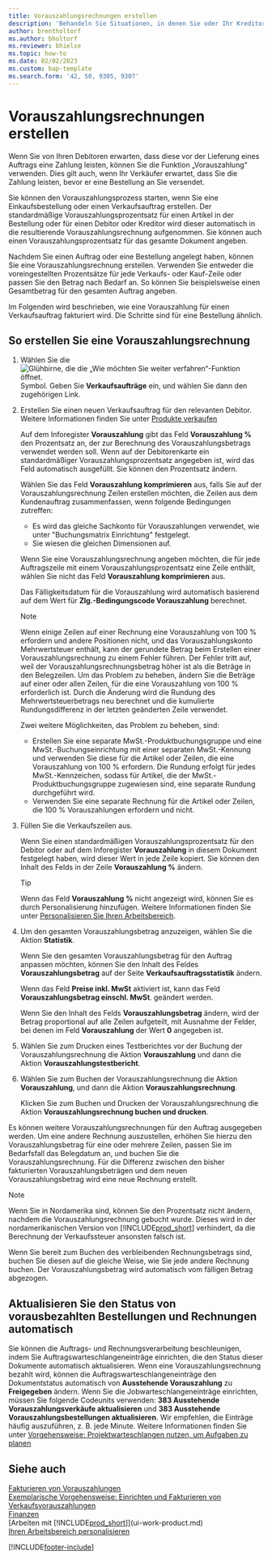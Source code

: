 ```yaml
---
title: Vorauszahlungsrechnungen erstellen
description: 'Behandeln Sie Situationen, in denen Sie oder Ihr Kreditor eine Vorauszahlung verlangen. Verwenden Sie die voreingestellten Prozentsätze für jede Verkaufs- oder Kauf-Zeile oder passen Sie den Betrag nach Bedarf an.'
author: brentholtorf
ms.author: bholtorf
ms.reviewer: bhielse
ms.topic: how-to
ms.date: 02/02/2023
ms.custom: bap-template
ms.search.form: '42, 50, 9305, 9307'
---
```

# <a name="create-prepayment-invoices"></a>Vorauszahlungsrechnungen erstellen

Wenn Sie von Ihren Debitoren erwarten, dass diese vor der Lieferung eines Auftrags eine Zahlung leisten, können Sie die Funktion „Vorauszahlung“ verwenden. Dies gilt auch, wenn Ihr Verkäufer erwartet, dass Sie die Zahlung leisten, bevor er eine Bestellung an Sie versendet.  

Sie können den Vorauszahlungsprozess starten, wenn Sie eine Einkaufsbestellung oder einen Verkaufsauftrag erstellen. Der standardmäßige Vorauszahlungsprozentsatz für einen Artikel in der Bestellung oder für einen Debitor oder Kreditor wird dieser automatisch in die resultierende Vorauszahlungsrechnung aufgenommen. Sie können auch einen Vorauszahlungsprozentsatz für das gesamte Dokument angeben.

Nachdem Sie einen Auftrag oder eine Bestellung angelegt haben, können Sie eine Vorauszahlungsrechnung erstellen. Verwenden Sie entweder die voreingestellten Prozentsätze für jede Verkaufs- oder Kauf-Zeile oder passen Sie den Betrag nach Bedarf an. So können Sie beispielsweise einen Gesamtbetrag für den gesamten Auftrag angeben.  

Im Folgenden wird beschrieben, wie eine Vorauszahlung für einen Verkaufsauftrag fakturiert wird. Die Schritte sind für eine Bestellung ähnlich.  

## <a name="to-create-a-prepayment-invoice"></a>So erstellen Sie eine Vorauszahlungsrechnung

1. Wählen Sie die ![Glühbirne, die die „Wie möchten Sie weiter verfahren“-Funktion öffnet.](media/ui-search/search_small.png "Tell me-Funktion") Symbol. Geben Sie **Verkaufsaufträge** ein, und wählen Sie dann den zugehörigen Link.  
2. Erstellen Sie einen neuen Verkaufsauftrag für den relevanten Debitor. Weitere Informationen finden Sie unter [Produkte verkaufen](sales-how-sell-products.md)  

    Auf dem Inforegister **Vorauszahlung** gibt das Feld **Vorauszahlung %** den Prozentsatz an, der zur Berechnung des Vorauszahlungsbetrags verwendet werden soll. Wenn auf der Debitorenkarte ein standardmäßiger Vorauszahlungsprozentsatz angegeben ist, wird das Feld automatisch ausgefüllt. Sie können den Prozentsatz ändern. <!--This percentage is applied to lines where the item on that line does not already specify a prepayment percentage. The prepayment percentage is only copied from the header to lines that do not copy the default prepayment percentage from the item.-->  

    Wählen Sie das Feld **Vorauszahlung komprimieren** aus, falls Sie auf der Vorauszahlungsrechnung Zeilen erstellen möchten, die Zeilen aus dem Kundenauftrag zusammenfassen, wenn folgende Bedingungen zutreffen:  

    - Es wird das gleiche Sachkonto für Vorauszahlungen verwendet, wie unter "Buchungsmatrix Einrichtung" festgelegt.  
    - Sie wiesen die gleichen Dimensionen auf.  

    Wenn Sie eine Vorauszahlungsrechnung angeben möchten, die für jede Auftragszeile mit einem Vorauszahlungsprozentsatz eine Zeile enthält, wählen Sie nicht das Feld **Vorauszahlung komprimieren** aus.  

    Das Fälligkeitsdatum für die Vorauszahlung wird automatisch basierend auf dem Wert für **Zlg.-Bedingungscode Vorauszahlung** berechnet.

    > [!NOTE]
    > Wenn einige Zeilen auf einer Rechnung eine Vorauszahlung von 100 % erfordern und andere Positionen nicht, und das Vorauszahlungskonto Mehrwertsteuer enthält, kann der gerundete Betrag beim Erstellen einer Vorauszahlungsrechnung zu einem Fehler führen. Der Fehler tritt auf, weil der Vorauszahlungsrechnungsbetrag höher ist als die Beträge in den Belegzeilen. Um das Problem zu beheben, ändern Sie die Beträge auf einer oder allen Zeilen, für die eine Vorauszahlung von 100 % erforderlich ist. Durch die Änderung wird die Rundung des Mehrwertsteuerbetrags neu berechnet und die kumulierte Rundungsdifferenz in der letzten geänderten Zeile verwendet.
    >
    > Zwei weitere Möglichkeiten, das Problem zu beheben, sind:
    >
    > * Erstellen Sie eine separate MwSt.-Produktbuchungsgruppe und eine MwSt.-Buchungseinrichtung mit einer separaten MwSt.-Kennung und verwenden Sie diese für die Artikel oder Zeilen, die eine Vorauszahlung von 100 % erfordern. Die Rundung erfolgt für jedes MwSt.-Kennzeichen, sodass für Artikel, die der MwSt.-Produktbuchungsgruppe zugewiesen sind, eine separate Rundung durchgeführt wird.
    > * Verwenden Sie eine separate Rechnung für die Artikel oder Zeilen, die 100 % Vorauszahlungen erfordern und nicht.

3. Füllen Sie die Verkaufszeilen aus.  

    Wenn Sie einen standardmäßigen Vorauszahlungsprozentsatz für den Debitor oder auf dem Inforegister **Vorauszahlung** in diesem Dokument festgelegt haben, wird dieser Wert in jede Zeile kopiert. Sie können den Inhalt des Felds  in der Zeile **Vorauszahlung %** ändern.  

    > [!TIP]
    > Wenn das Feld **Vorauszahlung %** nicht angezeigt wird, können Sie es durch Personalisierung hinzufügen.  Weitere Informationen finden Sie unter [Personalisieren Sie Ihren Arbeitsbereich](ui-personalization-user.md).

4. Um den gesamten Vorauszahlungsbetrag anzuzeigen, wählen Sie die Aktion **Statistik**.

    Wenn Sie den gesamten Vorauszahlungsbetrag für den Auftrag anpassen möchten, können Sie den Inhalt des Feldes **Vorauszahlungsbetrag** auf der Seite **Verkaufsauftragsstatistik** ändern.  

    Wenn das Feld **Preise inkl. MwSt** aktiviert ist, kann das Feld **Vorauszahlungsbetrag einschl. MwSt**. geändert werden.  

    Wenn Sie den Inhalt des Felds **Vorauszahlungsbetrag** ändern, wird der Betrag proportional auf alle Zeilen aufgeteilt, mit Ausnahme der Felder, bei denen im Feld **Vorauszahlung** der Wert **0** angegeben ist.  

5. Wählen Sie zum Drucken eines Testberichtes vor der Buchung der Vorauszahlungsrechnung die Aktion **Vorauszahlung** und dann die Aktion **Vorauszahlungstestbericht**.  
6. Wählen Sie zum Buchen der Vorauszahlungsrechnung die Aktion **Vorauszahlung**, und dann die Aktion **Vorauszahlungsrechnung**.  

    Klicken Sie zum Buchen und Drucken der Vorauszahlungsrechnung die Aktion **Vorauszahlungsrechnung buchen und drucken**.  

Es können weitere Vorauszahlungsrechnungen für den Auftrag ausgegeben werden. Um eine andere Rechnung auszustellen, erhöhen Sie hierzu den Vorauszahlungsbetrag für eine oder mehrere Zeilen, passen Sie im Bedarfsfall das Belegdatum an, und buchen Sie die Vorauszahlungsrechnung. Für die Differenz zwischen den bisher fakturierten Vorauszahlungsbeträgen und dem neuen Vorauszahlungsbetrag wird eine neue Rechnung erstellt.  

> [!NOTE]  
> Wenn Sie in Nordamerika sind, können Sie den Prozentsatz nicht ändern, nachdem die Vorauszahlungsrechnung gebucht wurde. Dieses wird in der nordamerikanischen Version von [!INCLUDE[prod_short](includes/prod_short.md)] verhindert, da die Berechnung der Verkaufssteuer ansonsten falsch ist.  

 Wenn Sie bereit zum Buchen des verbleibenden Rechnungsbetrags sind, buchen Sie diesen auf die gleiche Weise, wie Sie jede andere Rechnung buchen. Der Vorauszahlungsbetrag wird automatisch vom fälligen Betrag abgezogen.  

## <a name="update-the-status-of-prepaid-orders-and-invoices-automatically"></a>Aktualisieren Sie den Status von vorausbezahlten Bestellungen und Rechnungen automatisch

Sie können die Auftrags- und Rechnungsverarbeitung beschleunigen, indem Sie Auftragswarteschlangeneinträge einrichten, die den Status dieser Dokumente automatisch aktualisieren. Wenn eine Vorauszahlungsrechnung bezahlt wird, können die Auftragswarteschlangeneinträge den Dokumentstatus automatisch von **Ausstehende Vorauszahlung** zu **Freigegeben** ändern. Wenn Sie die Jobwarteschlangeneinträge einrichten, müssen Sie folgende Codeunits verwenden: **383 Ausstehende Vorauszahlungsverkäufe aktualisieren** und **383 Ausstehende Vorauszahlungsbestellungen aktualisieren**. Wir empfehlen, die Einträge häufig auszuführen, z. B. jede Minute. Weitere Informationen finden Sie unter [Vorgehensweise: Projektwarteschlangen nutzen, um Aufgaben zu planen](admin-job-queues-schedule-tasks.md)

## <a name="see-also"></a>Siehe auch

[Fakturieren von Vorauszahlungen](finance-invoice-prepayments.md)  
[Exemplarische Vorgehensweise: Einrichten und Fakturieren von Verkaufsvorauszahlungen](walkthrough-setting-up-and-invoicing-sales-prepayments.md)  
[Finanzen](finance.md)  
[Arbeiten mit [!INCLUDE[prod_short](includes/prod_short.md)]](ui-work-product.md)  
[Ihren Arbeitsbereich personalisieren](ui-personalization-user.md)  


[!INCLUDE[footer-include](includes/footer-banner.md)]
